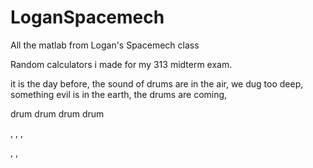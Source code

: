 # LoganSpacemech
All the matlab from Logan's Spacemech class

Random calculators i made for my 313 midterm exam. 

it is the day before, the sound of drums are in the air,
we dug too deep, something evil is in the earth,
the drums are coming, 

drum
drum
drum
drum

,
,
,




,
,


